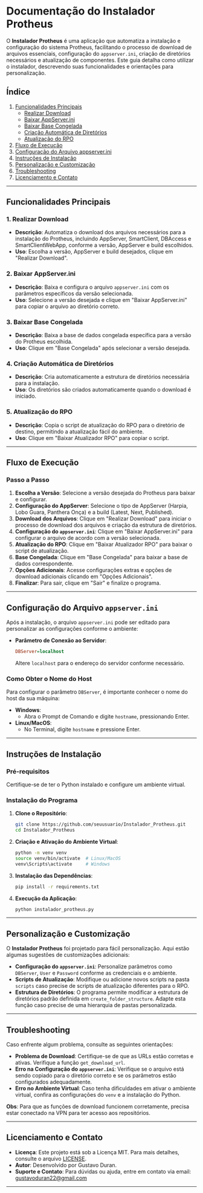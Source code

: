 # Documentação do Instalador Protheus

O **Instalador Protheus** é uma aplicação que automatiza a instalação e configuração do sistema Protheus, facilitando o processo de download de arquivos essenciais, configuração do `appserver.ini`, criação de diretórios necessários e atualização de componentes. 
Este guia detalha como utilizar o instalador, descrevendo suas funcionalidades e orientações para personalização.

## Índice
1. [Funcionalidades Principais](#funcionalidades-principais)
   - [Realizar Download](#1-realizar-download)
   - [Baixar AppServer.ini](#2-baixar-appserverini)
   - [Baixar Base Congelada](#3-baixar-base-congelada)
   - [Criação Automática de Diretórios](#4-criação-automática-de-diretórios)
   - [Atualização do RPO](#5-atualização-do-rpo)
2. [Fluxo de Execução](#fluxo-de-execução)
3. [Configuração do Arquivo appserver.ini](#configuração-do-arquivo-appserverini)
4. [Instruções de Instalação](#instruções-de-instalação)
5. [Personalização e Customização](#personalização-e-customização)
6. [Troubleshooting](#troubleshooting)
7. [Licenciamento e Contato](#licenciamento-e-contato)

---

## Funcionalidades Principais

### 1. Realizar Download
   - **Descrição**: Automatiza o download dos arquivos necessários para a instalação do Protheus, incluindo AppServer, SmartClient, DBAccess e SmartClientWebApp, conforme a versão, AppServer e build escolhidos.
   - **Uso**: Escolha a versão, AppServer e build desejados, clique em "Realizar Download".

### 2. Baixar AppServer.ini
   - **Descrição**: Baixa e configura o arquivo `appserver.ini` com os parâmetros específicos da versão selecionada.
   - **Uso**: Selecione a versão desejada e clique em "Baixar AppServer.ini" para copiar o arquivo ao diretório correto.

### 3. Baixar Base Congelada
   - **Descrição**: Baixa a base de dados congelada específica para a versão do Protheus escolhida.
   - **Uso**: Clique em "Base Congelada" após selecionar a versão desejada.

### 4. Criação Automática de Diretórios
   - **Descrição**: Cria automaticamente a estrutura de diretórios necessária para a instalação.
   - **Uso**: Os diretórios são criados automaticamente quando o download é iniciado.

### 5. Atualização do RPO
   - **Descrição**: Copia o script de atualização do RPO para o diretório de destino, permitindo a atualização fácil do ambiente.
   - **Uso**: Clique em "Baixar Atualizador RPO" para copiar o script.

---

## Fluxo de Execução

### Passo a Passo
1. **Escolha a Versão**: Selecione a versão desejada do Protheus para baixar e configurar.
2. **Configuração do AppServer**: Selecione o tipo de AppServer (Harpia, Lobo Guara, Panthera Onça) e a build (Latest, Next, Published).
3. **Download dos Arquivos**: Clique em "Realizar Download" para iniciar o processo de download dos arquivos e criação da estrutura de diretórios.
4. **Configuração do `appserver.ini`**: Clique em "Baixar AppServer.ini" para configurar o arquivo de acordo com a versão selecionada.
5. **Atualização do RPO**: Clique em "Baixar Atualizador RPO" para baixar o script de atualização.
6. **Base Congelada**: Clique em "Base Congelada" para baixar a base de dados correspondente.
7. **Opções Adicionais**: Acesse configurações extras e opções de download adicionais clicando em "Opções Adicionais".
8. **Finalizar**: Para sair, clique em "Sair" e finalize o programa.

---

## Configuração do Arquivo `appserver.ini`

Após a instalação, o arquivo `appserver.ini` pode ser editado para personalizar as configurações conforme o ambiente:

- **Parâmetro de Conexão ao Servidor**:
  ```ini
  DBServer=localhost
  ```
  Altere `localhost` para o endereço do servidor conforme necessário.

### Como Obter o Nome do Host
Para configurar o parâmetro `DBServer`, é importante conhecer o nome do host da sua máquina:

- **Windows**:
   - Abra o Prompt de Comando e digite `hostname`, pressionando Enter.
- **Linux/MacOS**:
   - No Terminal, digite `hostname` e pressione Enter.

---

## Instruções de Instalação

### Pré-requisitos
Certifique-se de ter o Python instalado e configure um ambiente virtual.

### Instalação do Programa

1. **Clone o Repositório**:
   ```bash
   git clone https://github.com/seuusuario/Instalador_Protheus.git
   cd Instalador_Protheus
   ```

2. **Criação e Ativação do Ambiente Virtual**:
   ```bash
   python -m venv venv
   source venv/bin/activate  # Linux/MacOS
   venv\Scripts\activate     # Windows
   ```

3. **Instalação das Dependências**:
   ```bash
   pip install -r requirements.txt
   ```

4. **Execução da Aplicação**:
   ```bash
   python instalador_protheus.py
   ```

---

## Personalização e Customização

O **Instalador Protheus** foi projetado para fácil personalização. Aqui estão algumas sugestões de customizações adicionais:

- **Configuração do `appserver.ini`**: Personalize parâmetros como `DBServer`, `User` e `Password` conforme as credenciais e o ambiente.
- **Scripts de Atualização**: Modifique ou adicione novos scripts na pasta `scripts` caso precise de scripts de atualização diferentes para o RPO.
- **Estrutura de Diretórios**: O programa permite modificar a estrutura de diretórios padrão definida em `create_folder_structure`. Adapte esta função caso precise de uma hierarquia de pastas personalizada.

---

## Troubleshooting

Caso enfrente algum problema, consulte as seguintes orientações:

- **Problema de Download**: Certifique-se de que as URLs estão corretas e ativas. Verifique a função `get_download_url`.
- **Erro na Configuração do `appserver.ini`**: Verifique se o arquivo está sendo copiado para o diretório correto e se os parâmetros estão configurados adequadamente.
- **Erro no Ambiente Virtual**: Caso tenha dificuldades em ativar o ambiente virtual, confira as configurações do `venv` e a instalação do Python.

**Obs**: Para que as funções de download funcionem corretamente, precisa estar conectado na VPN para ter acesso aos repositórios.

---

## Licenciamento e Contato

- **Licença**: Este projeto está sob a Licença MIT. Para mais detalhes, consulte o arquivo [LICENSE](LICENSE).
- **Autor**: Desenvolvido por Gustavo Duran.
- **Suporte e Contato**: Para dúvidas ou ajuda, entre em contato via email: gustavoduran22@gmail.com

---
